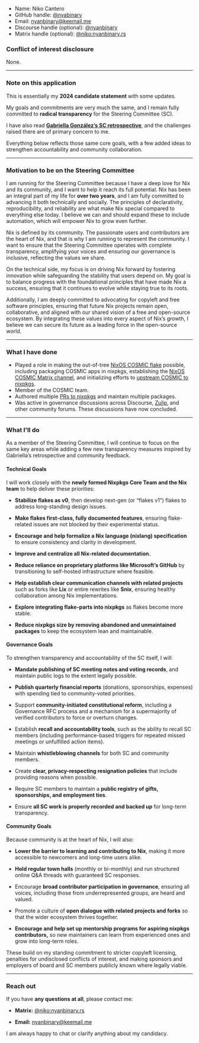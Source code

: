
* Name: Niko Cantero
* GitHub handle: [@nyabinary](https://github.com/nyabinary)
* Email: [nyanbinary@keemail.me](mailto:nyanbinary@keemail.me)
* Discourse handle (optional): [@nyanbinary](https://discourse.nixos.org/u/nyanbinary/summary)
* Matrix handle (optional): [@niko:nyanbinary.rs](https://matrix.to/#/@niko:nyanbinary.rs)

### Conflict of interest disclosure

None.

---

### Note on this application

This is essentially my **2024 candidate statement** with some updates.

My goals and commitments are very much the same, and I remain fully committed to **radical transparency** for the Steering Committee (SC).

I have also read [**Gabriella González’s SC retrospective**](https://www.haskellforall.com/2025/09/steering-committee-retrospective.html), and the challenges raised there are of primary concern to me.

Everything below reflects those same core goals, with a few added ideas to strengthen accountability and community collaboration.

---

### Motivation to be on the Steering Committee

I am running for the Steering Committee because I have a deep love for Nix and its community, and I want to help it reach its full potential. Nix has been an integral part of my life for **over two years**, and I am fully committed to advancing it both technically and socially. The principles of declarativity, reproducibility, and reliability are what make Nix special compared to everything else today. I believe we can and should expand these to include automation, which will empower Nix to grow even further.

Nix is defined by its community. The passionate users and contributors are the heart of Nix, and that is why I am running to represent the community. I want to ensure that the Steering Committee operates with complete transparency, amplifying your voices and ensuring our governance is inclusive, reflecting the values we share.

On the technical side, my focus is on driving Nix forward by fostering innovation while safeguarding the stability that users depend on. My goal is to balance progress with the foundational principles that have made Nix a success, ensuring that it continues to evolve while staying true to its roots.

Additionally, I am deeply committed to advocating for copyleft and free software principles, ensuring that future Nix projects remain open, collaborative, and aligned with our shared vision of a free and open-source ecosystem. By integrating these values into every aspect of Nix’s growth, I believe we can secure its future as a leading force in the open-source world.

---

### What I have done

* Played a role in making the out-of-tree [NixOS COSMIC flake](https://github.com/lilyinstarlight/nixos-cosmic) possible, including packaging COSMIC apps in nixpkgs, establishing the [NixOS COSMIC Matrix channel](https://matrix.to/#/#cosmic:nixos.org), and initializing efforts to [upstream COSMIC to nixpkgs](https://github.com/NixOS/nixpkgs/issues/259641).
* Member of the COSMIC team.
* Authored multiple [PRs to nixpkgs](https://github.com/NixOS/nixpkgs/pulls?q=is%3Aclosed+is%3Apr+author%3Anyabinary) and maintain multiple packages.
* Was active in governance discussions across Discourse, [Zulip](https://nixpkgs.zulipchat.com/), and other community forums. These discussions have now concluded.

---

### What I'll do

As a member of the Steering Committee, I will continue to focus on the same key areas while adding a few new transparency measures inspired by Gabriella’s retrospective and community feedback.

#### Technical Goals

I will work closely with the **newly formed Nixpkgs Core Team and the Nix team** to help deliver these priorities:

* **Stabilize flakes as v0**, then develop next-gen (or “flakes v1”) flakes to address long-standing design issues.

* **Make flakes first-class, fully documented features**, ensuring flake-related issues are not blocked by their experimental status.

* **Encourage and help formalize a Nix language (nixlang) specification** to ensure consistency and clarity in development.

* **Improve and centralize all Nix-related documentation.**

* **Reduce reliance on proprietary platforms like Microsoft’s GitHub** by transitioning to self-hosted infrastructure where feasible.

* **Help establish clear communication channels with related projects** such as forks like **Lix** or entire rewrites like **Snix**, ensuring healthy collaboration among Nix implementations.

* **Explore integrating flake-parts into nixpkgs** as flakes become more stable.

* **Reduce nixpkgs size by removing abandoned and unmaintained packages** to keep the ecosystem lean and maintainable.

#### Governance Goals

To strengthen transparency and accountability of the SC itself, I will:

* **Mandate publishing of SC meeting notes and voting records**, and maintain public logs to the extent legally possible.

* **Publish quarterly financial reports** (donations, sponsorships, expenses) with spending tied to community-voted priorities.

* Support **community-initiated constitutional reform**, including a Governance RFC process and a mechanism for a supermajority of verified contributors to force or overturn changes.

* Establish **recall and accountability tools**, such as the ability to recall SC members (including performance-based triggers for repeated missed meetings or unfulfilled action items).

* Maintain **whistleblowing channels** for both SC and community members.

* Create **clear, privacy-respecting resignation policies** that include providing reasons when possible.

* Require SC members to maintain a **public registry of gifts, sponsorships, and employment ties**.

* Ensure **all SC work is properly recorded and backed up** for long-term transparency.

#### Community Goals

Because community is at the heart of Nix, I will also:

* **Lower the barrier to learning and contributing to Nix**, making it more accessible to newcomers and long-time users alike.

* **Hold regular town halls** (monthly or bi-monthly) and run structured online Q&A threads with guaranteed SC responses.

* Encourage **broad contributor participation in governance**, ensuring all voices, including those from underrepresented groups, are heard and valued.

* Promote a culture of **open dialogue with related projects and forks** so that the wider ecosystem thrives together.

* **Encourage and help set up mentorship programs for aspiring nixpkgs contributors,** so new maintainers can learn from experienced ones and grow into long-term roles.

These build on my standing commitment to stricter copyleft licensing, penalties for undisclosed conflicts of interest, and making sponsors and employers of board and SC members publicly known where legally viable.

---

### Reach out

If you have **any questions at all**, please contact me:

* **Matrix:** [@niko:nyanbinary.rs](https://matrix.to/#/@niko:nyanbinary.rs)

* **Email:** [nyanbinary@keemail.me](mailto:nyanbinary@keemail.me)

I am always happy to chat or clarify anything about my candidacy.

